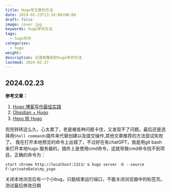 ```yaml
---
title: Hugo写文章的方法
date: 2024-02-23T13:34:08+08:00
draft: false
image: cover.jpg
keywords: hugo写作方法
tags:
  - hugo写作
categories:
  - hugo
weight: 
description: 记录收集到的hugo写作方法
lastmod: 2024-02-27
---
```


## 2024.02.23

**参考文章：**
1. [Hugo 博客写作最佳实践](https://blog.zhangyingwei.com/posts/2022m4d11h19m42s28/)
2. [Obsidian + Hugo](https://quantick.dev/posts/obsidian-hugo/)
3. [Hexo 转 Hugo](https://yelleis.top/p/0c0306ab/)

兜兜转转这么久，心太累了，老是被各种问题卡住，又发现不了问题。最后还是选择用`Shell commands`插件来代替创建以及提交操作,其他文章推荐的方法尝试失败了。
我在打开本地预览的命令上出错了，不过好在有chatGPT，我是用git bash来打开本地hugo 服务器的，插件上是使用cmd命令，这就导致cmd命令找不到项目。正确的命令为：
```
start chrome http://localhost:1313/ & hugo server -D --source F:\privateData\my_yugo
```
关闭本地浏览后有一个小bug，只能结束运行端口，不能关闭浏览器中的标签页。
测试最后修改日期
